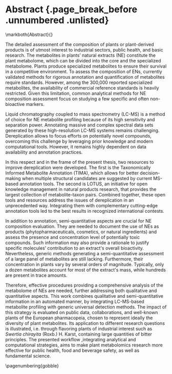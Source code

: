 # Abstract {.page_break_before .unnumbered .unlisted}
\markboth{Abstract}{}

The detailed assessment of the composition of plants or plant-derived products is of utmost interest to industrial sectors, public health, and basic research.
The metabolites in plants’ natural extracts (NE) constitute the plant metabolome, which can be divided into the core and the specialized metabolome.
Plants produce specialized metabolites to ensure their survival in a competitive environment.
To assess the composition of ENs, currently validated methods for rigorous annotation and quantification of metabolites require standards.
However, among the 300,000 reported specialized metabolites, the availability of commercial reference standards is heavily restricted.
Given this limitation, common analytical methods for NE composition assessment focus on studying a few specific and often non-bioactive markers.

Liquid chromatography coupled to mass spectrometry (LC-MS) is a method of choice for NE metabolite profiling because of its high sensitivity and separation power.
Annotating massive and complex spectral data sets generated by these high-resolution LC-MS systems remains challenging.
Dereplication allows to focus efforts on potentially novel compounds, overcoming this challenge by leveraging prior knowledge and modern computational tools.
However, it remains highly dependent on data availability and annotation practices.

In this respect and in the frame of the present thesis, two resources to improve dereplication were developed.
The first is the Taxonomically Informed Metabolite Annotation (TIMA), which allows for better decision-making when multiple structural candidates are suggested by current MS-based annotation tools.
The second is LOTUS, an initiative for open knowledge management in natural products research, that provides the largest collection of metabolite-taxon pairs.
Combined together, these open tools and resources address the issues of dereplication in an unprecedented way.
Integrating them with complementary cutting-edge annotation tools led to the best results in recognized international contests.

In addition to annotation, semi-quantitative aspects are crucial for NE composition evaluation.
They are needed to document the use of NEs as products (phytopharmaceuticals, cosmetics, or natural ingredients) and assess the presence and concentration level of potentially toxic compounds.
Such information may also provide a rationale to justify specific molecules’ contribution to an extract's overall bioactivity.
Nevertheless, generic methods generating a semi-quantitative assessment of a large panel of metabolites are still lacking.
Furthermore, their concentration in plants vary by several orders of magnitude.
Typically, only a dozen metabolites account for most of the extract's mass, while hundreds are present in trace amounts.

Therefore, effective procedures providing a comprehensive analysis of the metabolome of NEs are needed, further addressing both qualitative and quantitative aspects.
This work combines qualitative and semi-quantitative information in an automated manner, by integrating LC-MS-based metabolite profiling with generic universal detection methods.
The impact of this strategy is evaluated on public data, collaborations, and well-known plants of the European pharmacopeia, chosen to represent ideally the diversity of plant metabolites.
Its application to different research questions is illustrated, i.e. through flavoring plants of industrial interest such as *Swertia chirayita* (Roxb.) H. Karst, containing large quantities of bitter principles.
The presented workflow ,integrating analytical and computational strategies, aims to make plant metabolomics research more effective for public health, food and beverage safety, as well as fundamental science.

\pagenumbering{gobble}